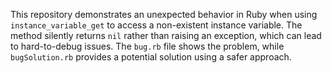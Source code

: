 This repository demonstrates an unexpected behavior in Ruby when using `instance_variable_get` to access a non-existent instance variable.  The method silently returns `nil` rather than raising an exception, which can lead to hard-to-debug issues.  The `bug.rb` file shows the problem, while `bugSolution.rb` provides a potential solution using a safer approach.